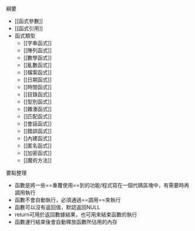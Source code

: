 綱要
- [[函式參數]]
- [[函式引用]]
- 函式類型
	* [[字串函式]]
	* [[陣列函式]]
	* [[數學函式]]
	* [[亂數函式]]
	* [[檔案函式]]	
	* [[日期函式]]
	* [[時間函式]]
	* [[目錄函式]]
	* [[型別函式]]
	* [[雜湊函式]]
	* [[匹配函式]]
	* [[會話函式]]
	* [[錯誤函式]]
	* [[內建函式]]
	* [[匿名函式]]
	* [[加密函式]]
	* [[魔術方法]]	

要點整理
- 函數是將一些==重覆使用==到的功能/程式寫在一個代碼區塊中，有需要時再調用執行
- 函數不會自動執行，必須通過==調用==來執行
- 函數可以沒有返回值，默認返回NULL
- return可用於返回數據結果，也可用來結束函數的執行
- 函數運行結束後會自動釋放函數所佔用的內存